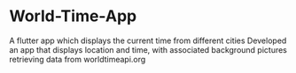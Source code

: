 # World-Time-App
A flutter app which displays the current time from different cities Developed an app that displays location and time, with associated background pictures retrieving data from worldtimeapi.org
